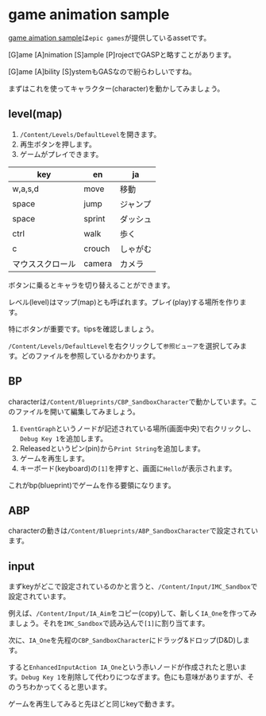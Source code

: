 # game animation sample

[game aimation sample](https://www.fab.com/ja/listings/880e319a-a59e-4ed2-b268-b32dac7fa016)は`epic games`が提供しているassetです。

[G]ame [A]nimation [S]ample [P]rojectでGASPと略すことがあります。

[G]ame [A]bility [S]ystemもGASなので紛らわしいですね。

まずはこれを使ってキャラクター(character)を動かしてみましょう。

## level(map)

1. `/Content/Levels/DefaultLevel`を開きます。
2. 再生ボタンを押します。
3. ゲームがプレイできます。

|key|en|ja|
|---|---|---|
|w,a,s,d|move|移動|
|space|jump|ジャンプ|
|space|sprint|ダッシュ|
|ctrl|walk|歩く|
|c|crouch|しゃがむ|
|マウススクロール|camera|カメラ|

ボタンに乗るとキャラを切り替えることができます。

レベル(level)はマップ(map)とも呼ばれます。プレイ(play)する場所を作ります。

特にボタンが重要です。tipsを確認しましょう。

`/Content/Levels/DefaultLevel`を右クリックして`参照ビューア`を選択してみます。どのファイルを参照しているかわかります。

## BP

characterは`/Content/Blueprints/CBP_SandboxCharacter`で動かしています。このファイルを開いて編集してみましょう。

1. `EventGraph`というノードが記述されている場所(画面中央)で右クリックし、`Debug Key 1`を追加します。
2. Releasedというピン(pin)から`Print String`を追加します。
3. ゲームを再生します。
4. キーボード(keyboard)の`[1]`を押すと、画面に`Hello`が表示されます。

これがbp(blueprint)でゲームを作る要領になります。

## ABP

characterの動きは`/Content/Blueprints/ABP_SandboxCharacter`で設定されています。

## input

まずkeyがどこで設定されているのかと言うと、`/Content/Input/IMC_Sandbox`で設定されています。

例えば、`/Content/Input/IA_Aim`をコピー(copy)して、新しく`IA_One`を作ってみましょう。それを`IMC_Sandbox`で読み込んで`[1]`に割り当てます。

次に、`IA_One`を先程の`CBP_SandboxCharacter`にドラッグ&ドロップ(D&D)します。

すると`EnhancedInputAction IA_One`という赤いノードが作成されたと思います。`Debug Key 1`を削除して代わりにつなぎます。色にも意味がありますが、そのうちわかってくると思います。

ゲームを再生してみると先ほどと同じkeyで動きます。



